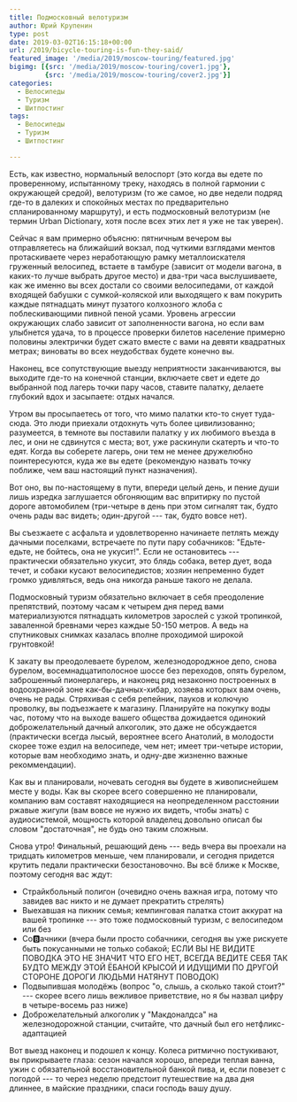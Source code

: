 ```yaml
---
title: Подмосковный велотуризм
author: Юрий Крупенин
type: post
date: 2019-03-02T16:15:18+00:00
url: /2019/bicycle-touring-is-fun-they-said/
featured_image: '/media/2019/moscow-touring/featured.jpg'
bigimg: [{src: '/media/2019/moscow-touring/cover1.jpg'},
         {src: '/media/2019/moscow-touring/cover2.jpg'}]
categories:
  - Велосипеды
  - Туризм
  - Шитпостинг
tags:
  - Велосипеды
  - Туризм
  - Шитпостинг

---
```

Есть, как известно, нормальный велоспорт (это когда вы едете по проверенному, испытанному треку, находясь в полной гармонии с окружающей средой), велотуризм (то же самое, но две недели подряд где-то в далеких и спокойных местах по предварительно спланированному маршруту), и есть подмосковный велотуризм (не термин Urban Dictionary, хотя после всех этих лет я уже не так уверен).

Сейчас я вам примерно объясню: пятничным вечером вы отправляетесь на ближайший вокзал, под чуткими взглядами ментов протаскиваете через неработающую рамку металлоискателя груженный велосипед, встаете в тамбуре (зависит от модели вагона, в каких-то лучше выбрать другое место) и два-три часа выслушиваете, как же именно вы всех достали со своими велосипедами, от каждой входящей бабушки с сумкой-коляской или выходящего к вам покурить каждые пятнадцать минут пузатого колхозного жлоба с поблескивающими пивной пеной усами. Уровень агрессии окружающих слабо зависит от заполненности вагона, но если вам улыбнется удача, то в процессе проверки билетов население примерно половины электрички будет сжато вместе с вами на девяти квадратных метрах; виноваты во всех неудобствах будете конечно вы.

Наконец, все сопутствующие выезду неприятности заканчиваются, вы выходите где-то на конечной станции, включаете свет и едете до выбранной под лагерь точки пару часов, ставите палатку, делаете глубокий вдох и засыпаете: отдых начался.

Утром вы просыпаетесь от того, что мимо палатки кто-то снует туда-сюда. Это люди приехали отдохнуть чуть более цивилизованно; разумеется, в темноте вы поставили палатку у их любимого въезда в лес, и они не сдвинутся с места; вот, уже раскинули скатерть и что-то едят. Когда вы соберете лагерь, они тем не менее дружелюбно поинтересуются, куда же вы едете (рекомендую назвать точку поближе, чем ваш настоящий пункт назначения).

Вот оно, вы по-настоящему в пути, впереди целый день, и пение души лишь изредка заглушается обгоняющим вас впритирку по пустой дороге автомобилем (три-четыре в день при этом сигналят так, будто очень рады вас видеть; один-другой --- так, будто вовсе нет).

Вы съезжаете с асфальта и удовлетворенно начинаете петлять между дачными поселками, встречаете по пути пару собачников: "Едьте-едьте, не бойтесь, она не укусит!". Если не остановитесь --- практически обязательно укусит, это блядь собака, ветер дует, вода течет, и собаки кусают велосипедистов; хозяин непременно будет громко удивляться, ведь она никогда раньше такого не делала.

Подмосковный туризм обязательно включает в себя преодоление препятствий, поэтому часам к четырем дня перед вами материализуются пятнадцать километров зарослей с узкой тропинкой, заваленной бревнами через каждые 50-150 метров. А ведь на спутниковых снимках казалась вполне проходимой широкой грунтовкой!

К закату вы преодолеваете бурелом, железнодороджное депо, снова бурелом, восемнадцатиполосное шоссе без переходов, опять бурелом, заброшенный пионерлагерь, и наконец ряд незаконно построенных в водоохранной зоне как-бы-дачных-хибар, хозяева которых вам очень, очень не рады. Стряхивая с себя репейник, пауков и колючую проволку, вы подъезжаете к магазину. Планируйте на покупку воды час, потому что на выходе вашего общества дожидается одинокий доброжелательный дачный алкоголик, это даже не обсуждается (практически всегда лысый, вероятнее всего Анатолий, в молодости скорее тоже ездил на велосипеде, чем нет; имеет три-четыре истории, которые вам необходимо знать, и одну-две жизненно важные рекоммендации).

Как вы и планировали, ночевать сегодня вы будете в живописнейшем месте у воды. Как вы скорее всего совершенно не планировали, компанию вам составят находящиеся на неопределенном расстоянии ржавые жигули (вам вовсе не нужно их видеть, чтобы знать) с аудиосистемой, мощность которой владелец довольно описал бы словом "достаточная", не будь оно таким сложным.

Снова утро! Финальный, решающий день --- ведь вчера вы проехали на тридцать километров меньше, чем планировали, и сегодня придется крутить педали практически безостановочно. Вы всё ближе к Москве, поэтому сегодня вас ждут:

  * Страйкбольный полигон (очевидно очень важная игра, потому что завидев вас никто и не думает прекратить стрелять)
  * Выехавшая на пикник семья; кемпинговая палатка стоит аккурат на вашей тропинке --- это тоже подмосковный туризм, с велосипедом или без
  * Со🅱️ачники (вчера были просто собачники, сегодня вы уже рискуете быть покусанными не только собакой; ЕСЛИ ВЫ НЕ ВИДИТЕ ПОВОДКА ЭТО НЕ ЗНАЧИТ ЧТО ЕГО НЕТ, ВСЕГДА ВЕДИТЕ СЕБЯ ТАК БУДТО МЕЖДУ ЭТОЙ ЁБАНОЙ КРЫСОЙ И ИДУЩИМИ ПО ДРУГОЙ СТОРОНЕ ДОРОГИ ЛЮДЬМИ НАТЯНУТ ПОВОДОК)
  * Подвыпившая молодёжь (вопрос "о, слышь, а сколько такой стоит?" --- скорее всего лишь вежливое приветствие, но я бы назвал цифру в четыре-восемь раз ниже)
  * Доброжелательный алкоголик у "Макдоналдса" на железнодорожной станции, считайте, что дачный был его нетфликс-адаптацией


Вот выезд наконец и подошел к концу. Колеса ритмично постукивают, вы прикрываете глаза: сезон начался хорошо, впереди теплая ванна, ужин с обязательной восстановительной банкой пива, и, если повезет с погодой --- то через неделю предстоит путешествие на два дня длиннее, в майские праздники, спаси господь вашу душу.
